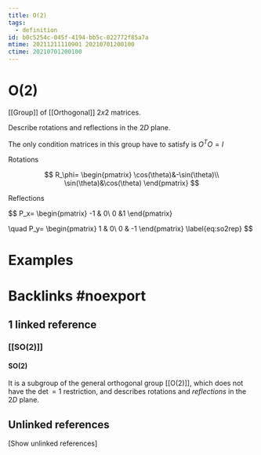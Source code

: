 ```yaml
---
title: O(2)
tags:
  - definition
id: b0c5254c-045f-4194-bb5c-022772f85a7a
mtime: 20211211110901 20210701200100
ctime: 20210701200100
---
```


# O(2)

[[Group]] of [[Orthogonal]] $2x2$ matrices.

Describe rotations and reflections in the $2D$ plane.

The only condition matrices in this group have to satisfy is $O^TO=I$

Rotations

$$
R_\phi=
\begin{pmatrix}
    \cos(\theta)&-\sin(\theta)\\
    \sin(\theta)&\cos(\theta)
\end{pmatrix}
$$

Reflections

$$
P_x=
\begin{pmatrix}
    -1 & 0\\
    0 &1
\end{pmatrix}
    
\quad
P_y=
\begin{pmatrix}
    1 & 0\\
    0 & -1
\end{pmatrix}
    \label{eq:so2rep}
$$

# Examples

# Backlinks #noexport

## 1 linked reference

### [[SO(2)]]

#### SO(2)

It is a subgroup of the general orthogonal group [[O(2)]], which does not have the $\det=1$ restriction, and describes rotations and _reflections_ in the $2D$ plane.

## Unlinked references

\[Show unlinked references]
